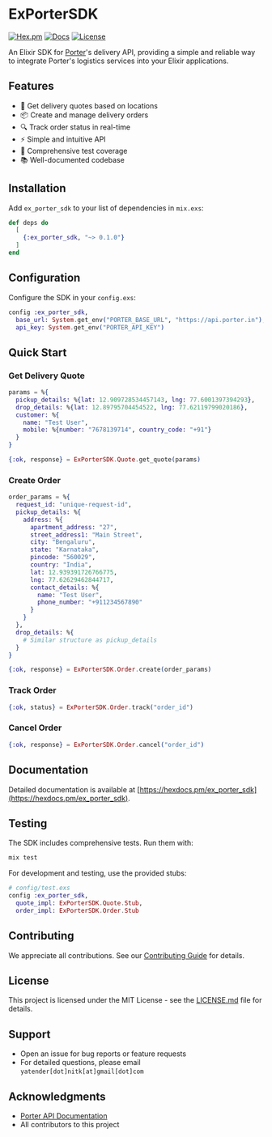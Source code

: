 # ExPorterSDK

[![Hex.pm](https://img.shields.io/hexpm/v/ex_porter_sdk.svg)](https://hex.pm/packages/ex_porter_sdk)
[![Docs](https://img.shields.io/badge/hex-docs-green.svg)](https://hexdocs.pm/ex_porter_sdk)
[![License](https://img.shields.io/badge/license-MIT-blue.svg)](LICENSE.md)

An Elixir SDK for [Porter](https://porter.in)'s delivery API, providing a simple and reliable way to integrate Porter's logistics services into your Elixir applications.

## Features

- 🚚 Get delivery quotes based on locations
- 📦 Create and manage delivery orders
- 🔍 Track order status in real-time
- ⚡ Simple and intuitive API
- 🧪 Comprehensive test coverage
- 📚 Well-documented codebase

## Installation

Add `ex_porter_sdk` to your list of dependencies in `mix.exs`:

```elixir
def deps do
  [
    {:ex_porter_sdk, "~> 0.1.0"}
  ]
end
```

## Configuration

Configure the SDK in your `config.exs`:

```elixir
config :ex_porter_sdk,
  base_url: System.get_env("PORTER_BASE_URL", "https://api.porter.in"),
  api_key: System.get_env("PORTER_API_KEY")
```

## Quick Start

### Get Delivery Quote

```elixir
params = %{
  pickup_details: %{lat: 12.909728534457143, lng: 77.6001397394293},
  drop_details: %{lat: 12.89795704454522, lng: 77.62119799020186},
  customer: %{
    name: "Test User",
    mobile: %{number: "7678139714", country_code: "+91"}
  }
}

{:ok, response} = ExPorterSDK.Quote.get_quote(params)
```

### Create Order

```elixir
order_params = %{
  request_id: "unique-request-id",
  pickup_details: %{
    address: %{
      apartment_address: "27",
      street_address1: "Main Street",
      city: "Bengaluru",
      state: "Karnataka",
      pincode: "560029",
      country: "India",
      lat: 12.939391726766775,
      lng: 77.62629462844717,
      contact_details: %{
        name: "Test User",
        phone_number: "+911234567890"
      }
    }
  },
  drop_details: %{
    # Similar structure as pickup_details
  }
}

{:ok, response} = ExPorterSDK.Order.create(order_params)
```

### Track Order

```elixir
{:ok, status} = ExPorterSDK.Order.track("order_id")
```

### Cancel Order

```elixir
{:ok, response} = ExPorterSDK.Order.cancel("order_id")
```

## Documentation

Detailed documentation is available at [https://hexdocs.pm/ex_porter_sdk](https://hexdocs.pm/ex_porter_sdk).

## Testing

The SDK includes comprehensive tests. Run them with:

```bash
mix test
```

For development and testing, use the provided stubs:

```elixir
# config/test.exs
config :ex_porter_sdk,
  quote_impl: ExPorterSDK.Quote.Stub,
  order_impl: ExPorterSDK.Order.Stub
```

## Contributing

We appreciate all contributions. See our [Contributing Guide](CONTRIBUTING.md) for details.

## License

This project is licensed under the MIT License - see the [LICENSE.md](LICENSE.md) file for details.

## Support

- Open an issue for bug reports or feature requests
- For detailed questions, please email `yatender[dot]nitk[at]gmail[dot]com`

## Acknowledgments

- [Porter API Documentation](https://porter.in/api-docs)
- All contributors to this project
